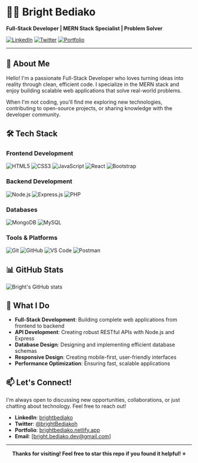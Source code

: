 # 👨‍💻 Bright Bediako

**Full-Stack Developer | MERN Stack Specialist | Problem Solver**

[![LinkedIn](https://img.shields.io/badge/LinkedIn-0077B5?style=for-the-badge&logo=linkedin&logoColor=white)](https://www.linkedin.com/in/brightbediako/)
[![Twitter](https://img.shields.io/badge/Twitter-1DA1F2?style=for-the-badge&logo=twitter&logoColor=white)](https://twitter.com/brightBediakoh)
[![Portfolio](https://img.shields.io/badge/Portfolio-FF5722?style=for-the-badge&logo=todoist&logoColor=white)](https://brightbediako.netlify.app/)

---

## 🚀 About Me

Hello! I'm a passionate Full-Stack Developer who loves turning ideas into reality through clean, efficient code. I specialize in the MERN stack and enjoy building scalable web applications that solve real-world problems.

When I'm not coding, you'll find me exploring new technologies, contributing to open-source projects, or sharing knowledge with the developer community.

## 🛠️ Tech Stack

### **Frontend Development**

![HTML5](https://img.shields.io/badge/HTML5-E34F26?style=for-the-badge&logo=html5&logoColor=white)
![CSS3](https://img.shields.io/badge/CSS3-1572B6?style=for-the-badge&logo=css3&logoColor=white)
![JavaScript](https://img.shields.io/badge/JavaScript-F7DF1E?style=for-the-badge&logo=javascript&logoColor=black)
![React](https://img.shields.io/badge/React-20232A?style=for-the-badge&logo=react&logoColor=61DAFB)
![Bootstrap](https://img.shields.io/badge/Bootstrap-563D7C?style=for-the-badge&logo=bootstrap&logoColor=white)

### **Backend Development**

![Node.js](https://img.shields.io/badge/Node.js-43853D?style=for-the-badge&logo=node.js&logoColor=white)
![Express.js](https://img.shields.io/badge/Express.js-404D59?style=for-the-badge&logo=express&logoColor=white)
![PHP](https://img.shields.io/badge/PHP-777BB4?style=for-the-badge&logo=php&logoColor=white)

### **Databases**

![MongoDB](https://img.shields.io/badge/MongoDB-4EA94B?style=for-the-badge&logo=mongodb&logoColor=white)
![MySQL](https://img.shields.io/badge/MySQL-4479A1?style=for-the-badge&logo=mysql&logoColor=white)

### **Tools & Platforms**

![Git](https://img.shields.io/badge/Git-F05032?style=for-the-badge&logo=git&logoColor=white)
![GitHub](https://img.shields.io/badge/GitHub-100000?style=for-the-badge&logo=github&logoColor=white)
![VS Code](https://img.shields.io/badge/VS_Code-007ACC?style=for-the-badge&logo=visual-studio-code&logoColor=white)
![Postman](https://img.shields.io/badge/Postman-FF6C37?style=for-the-badge&logo=postman&logoColor=white)

## 📊 GitHub Stats

![Bright's GitHub stats](https://github-readme-stats.vercel.app/api?username=brightBediako&show_icons=true&theme=radical)

## 🎯 What I Do

- **Full-Stack Development**: Building complete web applications from frontend to backend
- **API Development**: Creating robust RESTful APIs with Node.js and Express
- **Database Design**: Designing and implementing efficient database schemas
- **Responsive Design**: Creating mobile-first, user-friendly interfaces
- **Performance Optimization**: Ensuring fast, scalable applications


## 📫 Let's Connect!

I'm always open to discussing new opportunities, collaborations, or just chatting about technology. Feel free to reach out!

- **LinkedIn**: [brightbediako](https://www.linkedin.com/in/brightbediako/)
- **Twitter**: [@brightBediakoh](https://twitter.com/brightBediakoh)
- **Portfolio**: [brightbediako.netlify.app](https://brightbediako.netlify.app/)
- **Email**: [bright.bediako.dev@gmail.com]

---

<div align="center">
  
  **Thanks for visiting! Feel free to star this repo if you found it helpful! ⭐**
  
</div>
